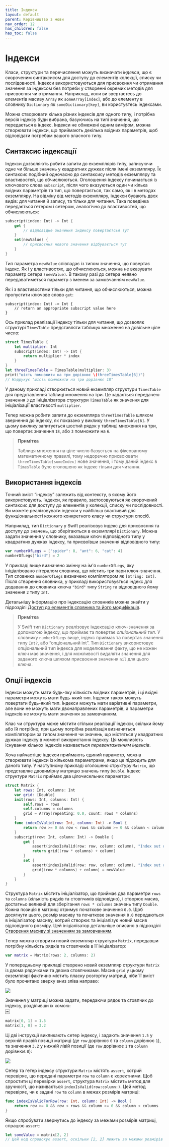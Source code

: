 ```yaml
---
title: Індекси
layout: default
parent: Керівництво з мови
nav_order: 12
has_children: false
has_toc: false
---
```


# Індекси

Класи, структури та перечислення можуть визначати _індекси_, що є скороченим синтаксисом для доступу до елементів колекції, списку чи послідовності. Індекси використовуються для присвоєння чи отримання значення за індексом без потреби у створенні окремих методів для присвоєння чи отримання. Наприклад, коли ви звертаєтесь до елементів масиву `Array` як `someArray[index]`, або до елементу в словнику `Dictionary` як `someDictionary[key]`, ви користуєтесь індексами.

Можна створювати кілька різних індексів для одного типу, і потрібна версія індексу буди вибрана, базуючись на типі значення, що передається в індекс. Індекси не обмежені одним виміром, можна створювати індекси, що приймають декілька вхідних параметрів, щоб відповідати потребам вашого власного типу.

## Синтаксис індексації

Індекси дозволяють робити запити до екземплярів типу, записуючи одне чи більше значень у квадратних дужках після імені екземпляру. Їх синтаксис подібний одночасно до синтаксису методів екземпляру та властивостей, що обчислюються. Оголошення індексу починається із ключового слова `subscript`, після чого вказуються один чи кілька вхідних параметрів та тип, що повертається, так само, як і в методах екземпляру. На відміну від методів екземпляру, індекси бувають двох видів: для читання й запису, та тільки для читання. Така поведінка передається гетером і сетером, аналогічно до властивостей, що обчислюються:

```swift
subscript(index: Int) -> Int {
    get {
        // відповідне значення індексу повертаєтсья тут
    }
    set(newValue) {
        // присвоєння нового значення відбувається тут
    }
}
```

Тип параметра `newValue` співпадає із типом значення, що повертає індекс. Як і у властивостях, що обчислюються, можна не вказувати параметр сетера `(newValue)`. В такому разі до сетера неявно передаватиметься параметр з іменем за замовчанням `newValue`.

Як і з властивостями тільки для читання, що обчислюються, можна пропустити ключове слово `get`:

```text
subscript(index: Int) -> Int {
    // return an appropriate subscript value here
}
```

Ось приклад реалізації індексу тільки для читання, що дозволяє структурі `TimesTable` представляти таблицю множення на довільне ціле число:

```swift
struct TimesTable {
    let multiplier: Int
    subscript(index: Int) -> Int {
        return multiplier * index
    }
}
let threeTimesTable = TimesTable(multiplier: 3)
print("шість помножити на три дорівнює \(threeTimesTable[6])")
// Надрукує "шість помножити на три дорівнює 18"
```

У даному прикладі створюється новий екземпляр структури `TimesTable` для представлення таблиці множення на три. Це задається передачею значення `3` до ініціалізатора структури `TimesTable` як значення для ініціалізації властивості `multiplier`.

Тепер можна робити запити до екземпляра `threeTimesTable` шляхом звернення до індексу, як показано у виклику `threeTimesTable[6]`. У цьому виклику запитується шостий рядок у таблиці множення на три, що повертає значення `18`, або `3` помножити на `6`.

> **Примітка**
>
> Таблиця множення на ціле число базується на фіксованому математичному правилі, тому недоречно присвоювати `threeTimesTable[someIndex]` нове значення, і тому даний індекс в `TimesTable` було оголошено як індекс тільки для читання.

## Використання індексів

Точний зміст “індексу” залежить від контексту, в якому його використовують. Індекси, як правило, застосовуються як скорочений синтаксис для доступу до елементів у колекції, списку чи послідовності. Ви можете реалізовувати індекси у найбільш властивий для функціональності кожного конкретного класу чи структури спосіб.

Наприклад, тип `Dictionary` у Swift реалізовує індекс для присвоєння та доступу до значень, що зберігаються в екземплярі `Dictionary`. Можна задати значення у словнику, вказавши ключ відповідного типу у квадратних дужках індексу, та присвоївши значення відповідного типу:

```swift
var numberOfLegs = ["spider": 8, "ant": 6, "cat": 4]
numberOfLegs["bird"] = 2
```

У прикладі вище визначено змінну на ім'я `numberOfLegs`, яку ініціалізовано літералом словника, що містить три пари ключ-значення. Тип словника `numberOfLegs` визначено компілятором як `[String: Int]`. Після створення словника, у прикладі використовується індекс для додавання до словника ключа `"bird"` типу `String` та відповідного йому значення `2` типу `Int`.

Детальнішу інформацію про індексацію словників можна знайти у підрозділі [Доступ до елементів словника та його модифікація](3_collection_types.md#Доступ-до-елементів-словника-та-його-имодифікація).

> **Примітка**
>
> У Swift тип `Dictionary` реалізовує індексацію ключ-значення за допомогою індексу, що приймає та повертає _опціональний тип_. У словнику `numberOfLegs` вище, індекс приймає та повертає значення типу `Int?`, або “опціональний int”. Тип `Dictionary` використовує опціональний тип індекса для моделювання факту, що не кожен ключ має значення, і для можливості видаляти значення для заданого ключа шляхом присвоєння значення `nil` для цього ключа.

## Опції індексів

Індекси можуть мати будь-яку кількість вхідних параметрів, і ці вхідні параметри можуть мати будь-який тип. Індекси також можуть повертати будь-який тип. Індекси можуть мати варіативні параметри, але вони не можуть мати двонаправлених параметрів, а параметри індексів не можуть мати значення за замовчанням.

Клас чи структура може містити стільки реалізації індекси, скільки йому або їй потрібно; при цьому потрібна реалізація визначиться компілятором за типом значення чи значень, що містяться у квадратних дужках індексу в момент використання індексу. Ця можливість існування кількох індексів називається _перевантаженням індексів_.

Хоча найчастіше індекси приймають єдиний параметр, можна створювати індекси із кількома параметрами, якщо це підходить для даного типу. У наступному прикладі оголошено структуру `Matrix`, що представляє двовимірну матрицю значень типу `Double`. Індекс структури `Matrix` приймає два цілочисельних параметри:

```swift
struct Matrix {
    let rows: Int, columns: Int
    var grid: [Double]
    init(rows: Int, columns: Int) {
        self.rows = rows
        self.columns = columns
        grid = Array(repeating: 0.0, count: rows * columns)
    }
    func indexIsValid(row: Int, column: Int) -> Bool {
        return row >= 0 && row < rows && column >= 0 && column < columns
    }
    subscript(row: Int, column: Int) -> Double {
        get {
            assert(indexIsValid(row: row, column: column), "Index out of range")
            return grid[(row * columns) + column]
        }
        set {
            assert(indexIsValid(row: row, column: column), "Index out of range")
            grid[(row * columns) + column] = newValue
        }
    }
}
```

Структура `Matrix` містить ініціалізатор, що приймає два параметри `rows` та `columns` \(кількість рядків та стовпчиків відповідно\), і створює масив, достатньо великий для зберігання `rows * columns` значень типу `Double`. Кожна позиція в матриці отримує початкове значення `0.0`. Щоб досягнути цього, розмір масиву та початкове значення `0.0` передаються в ініціалізатор масиву, котрий створює та ініціалізує новий масив відповідного розміру. Цей ініціалізатор детальніше описано в підрозділі [Створення масиву зі значенням за замовчанням](3_collection_types.md#Створення-масиву-зі-значенням-за-замовчанням).

Тепер можна створити новий екземпляр структури `Matrix`, передавши потрібну кількість рядків та стовпчиків в її ініціалізатор:

```swift
var matrix = Matrix(rows: 2, columns: 2)
```

У попередньому прикладі створено новий екземпляр структури `Matrix` із двома рядочками та двома стовпчиками. Масив `grid` у цьому екземплярі фактично містить пласку розгортку матриці, ніби її вміст було прочитано зверху вниз зліва направо:

![](../assets/subscriptMatrix01_2x.png)

Значення у матриці можна задати, передаючи рядок та стовпчик до індексу, розділивши їх комою:  
￼

```swift
matrix[0, 1] = 1.5
matrix[1, 0] = 3.2
```

Ці дві інструкції викликають сетер індексу, і задають значення `1.5` у верхній правій позиції матриці \(де `row` дорівнює `0` та `column` дорівнює `1`\), та значення `3.2` у нижній лівій позиції \(де `row` дорівнює `1` та `column` дорівнює `0`\):

![](../assets/subscriptMatrix02_2x.png)

Сетер та гетер індексу структури `Matrix` містять `assert`, котрий перевіряє, що передані параметри `row` та `column` є коректними. Щоб спростити ці перевірки `assert`, структура `Matrix` містить метод для зручності, що називається `indexIsValid(row:column:)`. Цей метод перевіряє, чи є задані `row` та `column` в межах розмірів матриці:

```swift
func indexIsValidForRow(row: Int, column: Int) -> Bool {
    return row >= 0 && row < rows && column >= 0 && column < columns
}
```

Якщо спробувати звернутись до індексу за межами розмірів матриці, спрацює `assert`:

```swift
let someValue = matrix[2, 2]
// Цей код спровокує assert, оскільки [2, 2] лежить за межами розмірів матриці.
```

